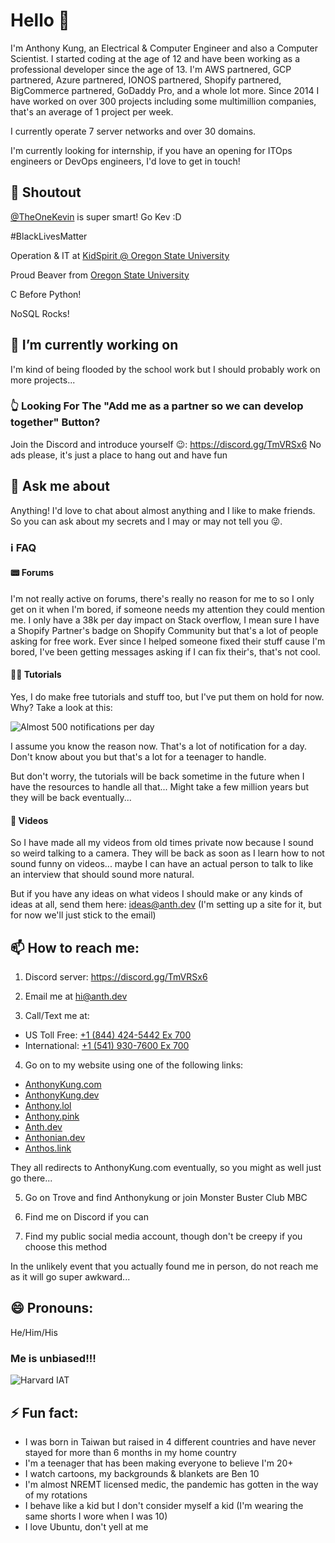 # Hello 👋

I'm Anthony Kung, an Electrical & Computer Engineer and also a Computer Scientist. I started coding at the age of 12 and have been working as a professional developer since the age of 13. I'm AWS partnered, GCP partnered, Azure partnered, IONOS partnered, Shopify partnered, BigCommerce partnered, GoDaddy Pro, and a whole lot more. Since 2014 I have worked on over 300 projects including some multimillion companies, that's an average of 1 project per week.

I currently operate 7 server networks and over 30 domains.

I'm currently looking for internship, if you have an opening for ITOps engineers or DevOps engineers, I'd love to get in touch!

## 📢 Shoutout
 [@TheOneKevin](https://github.com/TheOneKevin) is super smart! Go Kev :D

 #BlackLivesMatter
 
 Operation & IT at [KidSpirit @ Oregon State University](https://kidspirit.oregonstate.edu)
 
 Proud Beaver from [Oregon State University](http://people.oregonstate.edu/~kungc/)
 
 C Before Python!
 
 NoSQL Rocks!

## 🔭 I’m currently working on

I'm kind of being flooded by the school work but I should probably work on more projects... 

### 👆 Looking For The "Add me as a partner so we can develop together" Button?

Join the Discord and introduce yourself 😉: https://discord.gg/TmVRSx6 No ads please, it's just a place to hang out and have fun

## 💬 Ask me about

Anything! I'd love to chat about almost anything and I like to make friends. So you can ask about my secrets and I may or may not tell you 😜.

### ℹ FAQ

#### 📟 Forums

I'm not really active on forums, there's really no reason for me to so I only get on it when I'm bored, if someone needs my attention they could mention me. I only have a 38k per day impact on Stack overflow, I mean sure I have a Shopify Partner's badge on Shopify Community but that's a lot of people asking for free work. Ever since I helped someone fixed their stuff cause I'm bored, I've been getting messages asking if I can fix their's, that's not cool.

#### 👨‍🏫 Tutorials

Yes, I do make free tutorials and stuff too, but I've put them on hold for now. Why? Take a look at this:

![Almost 500 notifications per day](https://vault.hailiga.org/Anthonykung/Images/Repl-it-Dashboard.PNG)

I assume you know the reason now. That's a lot of notification for a day. Don't know about you but that's a lot for a teenager to handle.

But don't worry, the tutorials will be back sometime in the future when I have the resources to handle all that... Might take a few million years but they will be back eventually...

#### 🎥 Videos

So I have made all my videos from old times private now because I sound so weird talking to a camera. They will be back as soon as I learn how to not sound funny on videos... maybe I can have an actual person to talk to like an interview that should sound more natural.

But if you have any ideas on what videos I should make or any kinds of ideas at all, send them here: [ideas@anth.dev](mailto:ideas@anth.dev) (I'm setting up a site for it, but for now we'll just stick to the email)

## 📫 How to reach me:

1. Discord server: https://discord.gg/TmVRSx6

2. Email me at [hi@anth.dev](mailto:hi@anth.dev)

3. Call/Text me at:
  - US Toll Free: [+1 (844) 424-5442 Ex 700](tel:+18444245442,700)
  - International: [+1 (541) 930-7600 Ex 700](tel:+15419307600,700)

4. Go on to my website using one of the following links:
  - [AnthonyKung.com](https://anthonykung.com)
  - [AnthonyKung.dev](https://anthonykung.dev)
  - [Anthony.lol](https://anthony.lol)
  - [Anthony.pink](https://anthony.pink)
  - [Anth.dev](https://anth.dev)
  - [Anthonian.dev](https://anthonian.dev)
  - [Anthos.link](https://anthos.link)

They all redirects to AnthonyKung.com eventually, so you might as well just go there...

5. Go on Trove and find Anthonykung or join Monster Buster Club MBC

6. Find me on Discord if you can

7. Find my public social media account, though don't be creepy if you choose this method

In the unlikely event that you actually found me in person, do not reach me as it will go super awkward...

## 😄 Pronouns:

He/Him/His

### Me is unbiased!!!

![Harvard IAT](https://dl.airtable.com/.attachmentThumbnails/31379628cbf673ab2db3beb145173f9f/5a0b4fcf)

## ⚡ Fun fact:

- I was born in Taiwan but raised in 4 different countries and have never stayed for more than 6 months in my home country
- I'm a teenager that has been making everyone to believe I'm 20+
- I watch cartoons, my backgrounds & blankets are Ben 10
- I'm almost NREMT licensed medic, the pandemic has gotten in the way of my rotations
- I behave like a kid but I don't consider myself a kid (I'm wearing the same shorts I wore when I was 10)
- I love Ubuntu, don't yell at me

<!--
**Anthonykung/Anthonykung** is a ✨ _special_ ✨ repository because its `README.md` (this file) appears on your GitHub profile.

Here are some ideas to get you started:

- 🔭 I’m currently working on ...
- 🌱 I’m currently learning ...
- 👯 I’m looking to collaborate on ...
- 🤔 I’m looking for help with ...
- 💬 Ask me about ...
- 📫 How to reach me: ...
- 😄 Pronouns: ...
- ⚡ Fun fact: ...
-->
